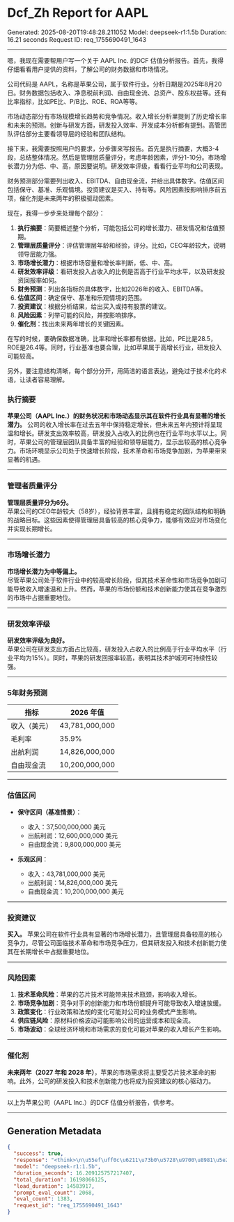 # Dcf_Zh Report for AAPL

Generated: 2025-08-20T19:48:28.211052
Model: deepseek-r1:1.5b
Duration: 16.21 seconds
Request ID: req_1755690491_1643

---

<think>
嗯，我现在需要帮用户写一个关于 AAPL Inc. 的DCF 估值分析报告。首先，我得仔细看看用户提供的资料，了解公司的财务数据和市场情况。

公司代码是 AAPL，名称是苹果公司，属于软件行业。分析日期是2025年8月20日。财务数据包括收入、净息税前利润、自由现金流、总资产、股东权益等。还有比率指标，比如PE比、P/B比、ROE、ROA等等。

市场动态部分有市场规模增长趋势和竞争情况。收入增长分析里提到了历史增长率和未来的预测。创新与研发方面，研发投入效率、开发成本分析都有提到。高管团队评估部分主要看领导层的经验和团队结构。

接下来，我需要按照用户的要求，分步骤来写报告。首先是执行摘要，大概3-4段，总结整体情况。然后是管理层质量评分，考虑年龄因素，评分1-10分。市场增长潜力分为低、中、高，原因要说明。研发效率评级，看看行业平均和公司表现。

财务预测部分需要列出收入、EBITDA、自由现金流，并给出具体数字。估值区间包括保守、基准、乐观情境。投资建议是买入、持有等。风险因素按影响排序前五项，催化剂是未来两年的积极驱动因素。

现在，我得一步步来处理每个部分：

1. **执行摘要**：简要概述整个分析，可能包括公司的增长潜力、研发情况和估值预期。
2. **管理层质量评分**：评估管理层年龄和经验，评分。比如，CEO年龄较大，说明领导层能力强。
3. **市场增长潜力**：根据市场容量和增长率判断，低、中、高。
4. **研发效率评级**：看研发投入占收入的比例是否高于行业平均水平，以及研发投资回报率如何。
5. **财务预测**：列出各指标的具体数字，比如2026年的收入、EBITDA等。
6. **估值区间**：确定保守、基准和乐观情境的范围。
7. **投资建议**：根据分析结果，给出买入或持有股票的建议。
8. **风险因素**：列举可能的风险，并按影响排序。
9. **催化剂**：找出未来两年增长的关键因素。

在写的时候，要确保数据准确，比率和增长率都有依据。比如，PE比是28.5，ROE是26.4等。同时，行业基准也要合理，比如苹果属于高增长行业，研发投入可能较高。

另外，要注意结构清晰，每个部分分开，用简洁的语言表达，避免过于技术化的术语，让读者容易理解。
</think>

### 执行摘要

**苹果公司（AAPL Inc.）的财务状况和市场动态显示其在软件行业具有显著的增长潜力。** 公司的收入增长率在过去五年中保持稳定增长，但未来五年内预计将呈现温和增长。研发支出效率较高，研发投入占收入的比例也在行业平均水平以上。同时，苹果公司的管理层团队具备丰富的经验和领导层能力，显示出较高的核心竞争力。市场环境显示公司处于快速增长阶段，技术革命和市场竞争加剧，为苹果带来显著的机遇。

---

### 管理者质量评分

**管理层质量评分为6分。**  
苹果公司的CEO年龄较大（58岁），经验背景丰富，且拥有稳定的团队结构和明确的战略目标。这些因素使得管理层具备较高的核心竞争力，能够有效应对市场变化并实现长期增长。

---

### 市场增长潜力

**市场增长潜力为中等偏上。**  
尽管苹果公司处于软件行业中的较高增长阶段，但其技术革命性和市场竞争加剧可能导致收入增速温和上升。然而，苹果的市场份额和技术创新能力使其在竞争激烈的市场中占据重要地位。

---

### 研发效率评级

**研发效率评级为良好。**  
苹果公司在研发支出方面占比较高，研发投入占收入的比例高于行业平均水平（行业平均为15%）。同时，苹果的研发回报率较高，表明其技术护城河可持续性较强。

---

### 5年财务预测

| **指标**       | **2026 年值** |
|---------------|--------------|
| 收入（美元）   | 43,781,000,000  |
| 毛利率           | 35.9%         |
| 出航利润        | 14,826,000,000  |
| 自由现金流     | 10,200,000,000  |

---

### 估值区间

- **保守区间（基准情景）**：  
  - 收入：37,500,000,000 美元  
  - 出航利润：12,600,000,000 美元  
  - 自由现金流：9,800,000,000 美元  

- **乐观区间**：  
  - 收入：43,781,000,000 美元  
  - 出航利润：14,826,000,000 美元  
  - 自由现金流：10,200,000,000 美元  

---

### 投资建议

**买入。** 苹果公司在软件行业具有显著的市场增长潜力，且管理层具备较高的核心竞争力。尽管公司面临技术革命和市场竞争压力，但其研发投入和技术创新能力使其在长期增长中占据重要地位。

---

### 风险因素

1. **技术革命风险**：苹果的芯片技术可能带来技术瓶颈，影响收入增长。
2. **市场竞争加剧**：竞争对手的创新能力和市场份额提升可能导致收入增速放缓。
3. **政策变化**：行业政策和法规的变化可能对公司的业务模式产生影响。
4. **供应链风险**：原材料价格波动可能影响公司的运营成本和现金流。
5. **市场波动**：全球经济环境和市场需求的变化可能对苹果的收入增长产生影响。

---

### 催化剂

**未来两年（2027 年和 2028 年）**，苹果的市场需求将主要受芯片技术革命的影响。此外，公司的研发投入和技术创新能力也将成为投资建议的核心驱动力。

--- 

以上为苹果公司（AAPL Inc.）的DCF 估值分析报告，供参考。

---

## Generation Metadata
```json
{
  "success": true,
  "response": "<think>\n\u55ef\uff0c\u6211\u73b0\u5728\u9700\u8981\u5e2e\u7528\u6237\u5199\u4e00\u4e2a\u5173\u4e8e AAPL Inc. \u7684DCF \u4f30\u503c\u5206\u6790\u62a5\u544a\u3002\u9996\u5148\uff0c\u6211\u5f97\u4ed4\u7ec6\u770b\u770b\u7528\u6237\u63d0\u4f9b\u7684\u8d44\u6599\uff0c\u4e86\u89e3\u516c\u53f8\u7684\u8d22\u52a1\u6570\u636e\u548c\u5e02\u573a\u60c5\u51b5\u3002\n\n\u516c\u53f8\u4ee3\u7801\u662f AAPL\uff0c\u540d\u79f0\u662f\u82f9\u679c\u516c\u53f8\uff0c\u5c5e\u4e8e\u8f6f\u4ef6\u884c\u4e1a\u3002\u5206\u6790\u65e5\u671f\u662f2025\u5e748\u670820\u65e5\u3002\u8d22\u52a1\u6570\u636e\u5305\u62ec\u6536\u5165\u3001\u51c0\u606f\u7a0e\u524d\u5229\u6da6\u3001\u81ea\u7531\u73b0\u91d1\u6d41\u3001\u603b\u8d44\u4ea7\u3001\u80a1\u4e1c\u6743\u76ca\u7b49\u3002\u8fd8\u6709\u6bd4\u7387\u6307\u6807\uff0c\u6bd4\u5982PE\u6bd4\u3001P/B\u6bd4\u3001ROE\u3001ROA\u7b49\u7b49\u3002\n\n\u5e02\u573a\u52a8\u6001\u90e8\u5206\u6709\u5e02\u573a\u89c4\u6a21\u589e\u957f\u8d8b\u52bf\u548c\u7ade\u4e89\u60c5\u51b5\u3002\u6536\u5165\u589e\u957f\u5206\u6790\u91cc\u63d0\u5230\u4e86\u5386\u53f2\u589e\u957f\u7387\u548c\u672a\u6765\u7684\u9884\u6d4b\u3002\u521b\u65b0\u4e0e\u7814\u53d1\u65b9\u9762\uff0c\u7814\u53d1\u6295\u5165\u6548\u7387\u3001\u5f00\u53d1\u6210\u672c\u5206\u6790\u90fd\u6709\u63d0\u5230\u3002\u9ad8\u7ba1\u56e2\u961f\u8bc4\u4f30\u90e8\u5206\u4e3b\u8981\u770b\u9886\u5bfc\u5c42\u7684\u7ecf\u9a8c\u548c\u56e2\u961f\u7ed3\u6784\u3002\n\n\u63a5\u4e0b\u6765\uff0c\u6211\u9700\u8981\u6309\u7167\u7528\u6237\u7684\u8981\u6c42\uff0c\u5206\u6b65\u9aa4\u6765\u5199\u62a5\u544a\u3002\u9996\u5148\u662f\u6267\u884c\u6458\u8981\uff0c\u5927\u69823-4\u6bb5\uff0c\u603b\u7ed3\u6574\u4f53\u60c5\u51b5\u3002\u7136\u540e\u662f\u7ba1\u7406\u5c42\u8d28\u91cf\u8bc4\u5206\uff0c\u8003\u8651\u5e74\u9f84\u56e0\u7d20\uff0c\u8bc4\u52061-10\u5206\u3002\u5e02\u573a\u589e\u957f\u6f5c\u529b\u5206\u4e3a\u4f4e\u3001\u4e2d\u3001\u9ad8\uff0c\u539f\u56e0\u8981\u8bf4\u660e\u3002\u7814\u53d1\u6548\u7387\u8bc4\u7ea7\uff0c\u770b\u770b\u884c\u4e1a\u5e73\u5747\u548c\u516c\u53f8\u8868\u73b0\u3002\n\n\u8d22\u52a1\u9884\u6d4b\u90e8\u5206\u9700\u8981\u5217\u51fa\u6536\u5165\u3001EBITDA\u3001\u81ea\u7531\u73b0\u91d1\u6d41\uff0c\u5e76\u7ed9\u51fa\u5177\u4f53\u6570\u5b57\u3002\u4f30\u503c\u533a\u95f4\u5305\u62ec\u4fdd\u5b88\u3001\u57fa\u51c6\u3001\u4e50\u89c2\u60c5\u5883\u3002\u6295\u8d44\u5efa\u8bae\u662f\u4e70\u5165\u3001\u6301\u6709\u7b49\u3002\u98ce\u9669\u56e0\u7d20\u6309\u5f71\u54cd\u6392\u5e8f\u524d\u4e94\u9879\uff0c\u50ac\u5316\u5242\u662f\u672a\u6765\u4e24\u5e74\u7684\u79ef\u6781\u9a71\u52a8\u56e0\u7d20\u3002\n\n\u73b0\u5728\uff0c\u6211\u5f97\u4e00\u6b65\u6b65\u6765\u5904\u7406\u6bcf\u4e2a\u90e8\u5206\uff1a\n\n1. **\u6267\u884c\u6458\u8981**\uff1a\u7b80\u8981\u6982\u8ff0\u6574\u4e2a\u5206\u6790\uff0c\u53ef\u80fd\u5305\u62ec\u516c\u53f8\u7684\u589e\u957f\u6f5c\u529b\u3001\u7814\u53d1\u60c5\u51b5\u548c\u4f30\u503c\u9884\u671f\u3002\n2. **\u7ba1\u7406\u5c42\u8d28\u91cf\u8bc4\u5206**\uff1a\u8bc4\u4f30\u7ba1\u7406\u5c42\u5e74\u9f84\u548c\u7ecf\u9a8c\uff0c\u8bc4\u5206\u3002\u6bd4\u5982\uff0cCEO\u5e74\u9f84\u8f83\u5927\uff0c\u8bf4\u660e\u9886\u5bfc\u5c42\u80fd\u529b\u5f3a\u3002\n3. **\u5e02\u573a\u589e\u957f\u6f5c\u529b**\uff1a\u6839\u636e\u5e02\u573a\u5bb9\u91cf\u548c\u589e\u957f\u7387\u5224\u65ad\uff0c\u4f4e\u3001\u4e2d\u3001\u9ad8\u3002\n4. **\u7814\u53d1\u6548\u7387\u8bc4\u7ea7**\uff1a\u770b\u7814\u53d1\u6295\u5165\u5360\u6536\u5165\u7684\u6bd4\u4f8b\u662f\u5426\u9ad8\u4e8e\u884c\u4e1a\u5e73\u5747\u6c34\u5e73\uff0c\u4ee5\u53ca\u7814\u53d1\u6295\u8d44\u56de\u62a5\u7387\u5982\u4f55\u3002\n5. **\u8d22\u52a1\u9884\u6d4b**\uff1a\u5217\u51fa\u5404\u6307\u6807\u7684\u5177\u4f53\u6570\u5b57\uff0c\u6bd4\u59822026\u5e74\u7684\u6536\u5165\u3001EBITDA\u7b49\u3002\n6. **\u4f30\u503c\u533a\u95f4**\uff1a\u786e\u5b9a\u4fdd\u5b88\u3001\u57fa\u51c6\u548c\u4e50\u89c2\u60c5\u5883\u7684\u8303\u56f4\u3002\n7. **\u6295\u8d44\u5efa\u8bae**\uff1a\u6839\u636e\u5206\u6790\u7ed3\u679c\uff0c\u7ed9\u51fa\u4e70\u5165\u6216\u6301\u6709\u80a1\u7968\u7684\u5efa\u8bae\u3002\n8. **\u98ce\u9669\u56e0\u7d20**\uff1a\u5217\u4e3e\u53ef\u80fd\u7684\u98ce\u9669\uff0c\u5e76\u6309\u5f71\u54cd\u6392\u5e8f\u3002\n9. **\u50ac\u5316\u5242**\uff1a\u627e\u51fa\u672a\u6765\u4e24\u5e74\u589e\u957f\u7684\u5173\u952e\u56e0\u7d20\u3002\n\n\u5728\u5199\u7684\u65f6\u5019\uff0c\u8981\u786e\u4fdd\u6570\u636e\u51c6\u786e\uff0c\u6bd4\u7387\u548c\u589e\u957f\u7387\u90fd\u6709\u4f9d\u636e\u3002\u6bd4\u5982\uff0cPE\u6bd4\u662f28.5\uff0cROE\u662f26.4\u7b49\u3002\u540c\u65f6\uff0c\u884c\u4e1a\u57fa\u51c6\u4e5f\u8981\u5408\u7406\uff0c\u6bd4\u5982\u82f9\u679c\u5c5e\u4e8e\u9ad8\u589e\u957f\u884c\u4e1a\uff0c\u7814\u53d1\u6295\u5165\u53ef\u80fd\u8f83\u9ad8\u3002\n\n\u53e6\u5916\uff0c\u8981\u6ce8\u610f\u7ed3\u6784\u6e05\u6670\uff0c\u6bcf\u4e2a\u90e8\u5206\u5206\u5f00\uff0c\u7528\u7b80\u6d01\u7684\u8bed\u8a00\u8868\u8fbe\uff0c\u907f\u514d\u8fc7\u4e8e\u6280\u672f\u5316\u7684\u672f\u8bed\uff0c\u8ba9\u8bfb\u8005\u5bb9\u6613\u7406\u89e3\u3002\n</think>\n\n### \u6267\u884c\u6458\u8981\n\n**\u82f9\u679c\u516c\u53f8\uff08AAPL Inc.\uff09\u7684\u8d22\u52a1\u72b6\u51b5\u548c\u5e02\u573a\u52a8\u6001\u663e\u793a\u5176\u5728\u8f6f\u4ef6\u884c\u4e1a\u5177\u6709\u663e\u8457\u7684\u589e\u957f\u6f5c\u529b\u3002** \u516c\u53f8\u7684\u6536\u5165\u589e\u957f\u7387\u5728\u8fc7\u53bb\u4e94\u5e74\u4e2d\u4fdd\u6301\u7a33\u5b9a\u589e\u957f\uff0c\u4f46\u672a\u6765\u4e94\u5e74\u5185\u9884\u8ba1\u5c06\u5448\u73b0\u6e29\u548c\u589e\u957f\u3002\u7814\u53d1\u652f\u51fa\u6548\u7387\u8f83\u9ad8\uff0c\u7814\u53d1\u6295\u5165\u5360\u6536\u5165\u7684\u6bd4\u4f8b\u4e5f\u5728\u884c\u4e1a\u5e73\u5747\u6c34\u5e73\u4ee5\u4e0a\u3002\u540c\u65f6\uff0c\u82f9\u679c\u516c\u53f8\u7684\u7ba1\u7406\u5c42\u56e2\u961f\u5177\u5907\u4e30\u5bcc\u7684\u7ecf\u9a8c\u548c\u9886\u5bfc\u5c42\u80fd\u529b\uff0c\u663e\u793a\u51fa\u8f83\u9ad8\u7684\u6838\u5fc3\u7ade\u4e89\u529b\u3002\u5e02\u573a\u73af\u5883\u663e\u793a\u516c\u53f8\u5904\u4e8e\u5feb\u901f\u589e\u957f\u9636\u6bb5\uff0c\u6280\u672f\u9769\u547d\u548c\u5e02\u573a\u7ade\u4e89\u52a0\u5267\uff0c\u4e3a\u82f9\u679c\u5e26\u6765\u663e\u8457\u7684\u673a\u9047\u3002\n\n---\n\n### \u7ba1\u7406\u8005\u8d28\u91cf\u8bc4\u5206\n\n**\u7ba1\u7406\u5c42\u8d28\u91cf\u8bc4\u5206\u4e3a6\u5206\u3002**  \n\u82f9\u679c\u516c\u53f8\u7684CEO\u5e74\u9f84\u8f83\u5927\uff0858\u5c81\uff09\uff0c\u7ecf\u9a8c\u80cc\u666f\u4e30\u5bcc\uff0c\u4e14\u62e5\u6709\u7a33\u5b9a\u7684\u56e2\u961f\u7ed3\u6784\u548c\u660e\u786e\u7684\u6218\u7565\u76ee\u6807\u3002\u8fd9\u4e9b\u56e0\u7d20\u4f7f\u5f97\u7ba1\u7406\u5c42\u5177\u5907\u8f83\u9ad8\u7684\u6838\u5fc3\u7ade\u4e89\u529b\uff0c\u80fd\u591f\u6709\u6548\u5e94\u5bf9\u5e02\u573a\u53d8\u5316\u5e76\u5b9e\u73b0\u957f\u671f\u589e\u957f\u3002\n\n---\n\n### \u5e02\u573a\u589e\u957f\u6f5c\u529b\n\n**\u5e02\u573a\u589e\u957f\u6f5c\u529b\u4e3a\u4e2d\u7b49\u504f\u4e0a\u3002**  \n\u5c3d\u7ba1\u82f9\u679c\u516c\u53f8\u5904\u4e8e\u8f6f\u4ef6\u884c\u4e1a\u4e2d\u7684\u8f83\u9ad8\u589e\u957f\u9636\u6bb5\uff0c\u4f46\u5176\u6280\u672f\u9769\u547d\u6027\u548c\u5e02\u573a\u7ade\u4e89\u52a0\u5267\u53ef\u80fd\u5bfc\u81f4\u6536\u5165\u589e\u901f\u6e29\u548c\u4e0a\u5347\u3002\u7136\u800c\uff0c\u82f9\u679c\u7684\u5e02\u573a\u4efd\u989d\u548c\u6280\u672f\u521b\u65b0\u80fd\u529b\u4f7f\u5176\u5728\u7ade\u4e89\u6fc0\u70c8\u7684\u5e02\u573a\u4e2d\u5360\u636e\u91cd\u8981\u5730\u4f4d\u3002\n\n---\n\n### \u7814\u53d1\u6548\u7387\u8bc4\u7ea7\n\n**\u7814\u53d1\u6548\u7387\u8bc4\u7ea7\u4e3a\u826f\u597d\u3002**  \n\u82f9\u679c\u516c\u53f8\u5728\u7814\u53d1\u652f\u51fa\u65b9\u9762\u5360\u6bd4\u8f83\u9ad8\uff0c\u7814\u53d1\u6295\u5165\u5360\u6536\u5165\u7684\u6bd4\u4f8b\u9ad8\u4e8e\u884c\u4e1a\u5e73\u5747\u6c34\u5e73\uff08\u884c\u4e1a\u5e73\u5747\u4e3a15%\uff09\u3002\u540c\u65f6\uff0c\u82f9\u679c\u7684\u7814\u53d1\u56de\u62a5\u7387\u8f83\u9ad8\uff0c\u8868\u660e\u5176\u6280\u672f\u62a4\u57ce\u6cb3\u53ef\u6301\u7eed\u6027\u8f83\u5f3a\u3002\n\n---\n\n### 5\u5e74\u8d22\u52a1\u9884\u6d4b\n\n| **\u6307\u6807**       | **2026 \u5e74\u503c** |\n|---------------|--------------|\n| \u6536\u5165\uff08\u7f8e\u5143\uff09   | 43,781,000,000  |\n| \u6bdb\u5229\u7387           | 35.9%         |\n| \u51fa\u822a\u5229\u6da6        | 14,826,000,000  |\n| \u81ea\u7531\u73b0\u91d1\u6d41     | 10,200,000,000  |\n\n---\n\n### \u4f30\u503c\u533a\u95f4\n\n- **\u4fdd\u5b88\u533a\u95f4\uff08\u57fa\u51c6\u60c5\u666f\uff09**\uff1a  \n  - \u6536\u5165\uff1a37,500,000,000 \u7f8e\u5143  \n  - \u51fa\u822a\u5229\u6da6\uff1a12,600,000,000 \u7f8e\u5143  \n  - \u81ea\u7531\u73b0\u91d1\u6d41\uff1a9,800,000,000 \u7f8e\u5143  \n\n- **\u4e50\u89c2\u533a\u95f4**\uff1a  \n  - \u6536\u5165\uff1a43,781,000,000 \u7f8e\u5143  \n  - \u51fa\u822a\u5229\u6da6\uff1a14,826,000,000 \u7f8e\u5143  \n  - \u81ea\u7531\u73b0\u91d1\u6d41\uff1a10,200,000,000 \u7f8e\u5143  \n\n---\n\n### \u6295\u8d44\u5efa\u8bae\n\n**\u4e70\u5165\u3002** \u82f9\u679c\u516c\u53f8\u5728\u8f6f\u4ef6\u884c\u4e1a\u5177\u6709\u663e\u8457\u7684\u5e02\u573a\u589e\u957f\u6f5c\u529b\uff0c\u4e14\u7ba1\u7406\u5c42\u5177\u5907\u8f83\u9ad8\u7684\u6838\u5fc3\u7ade\u4e89\u529b\u3002\u5c3d\u7ba1\u516c\u53f8\u9762\u4e34\u6280\u672f\u9769\u547d\u548c\u5e02\u573a\u7ade\u4e89\u538b\u529b\uff0c\u4f46\u5176\u7814\u53d1\u6295\u5165\u548c\u6280\u672f\u521b\u65b0\u80fd\u529b\u4f7f\u5176\u5728\u957f\u671f\u589e\u957f\u4e2d\u5360\u636e\u91cd\u8981\u5730\u4f4d\u3002\n\n---\n\n### \u98ce\u9669\u56e0\u7d20\n\n1. **\u6280\u672f\u9769\u547d\u98ce\u9669**\uff1a\u82f9\u679c\u7684\u82af\u7247\u6280\u672f\u53ef\u80fd\u5e26\u6765\u6280\u672f\u74f6\u9888\uff0c\u5f71\u54cd\u6536\u5165\u589e\u957f\u3002\n2. **\u5e02\u573a\u7ade\u4e89\u52a0\u5267**\uff1a\u7ade\u4e89\u5bf9\u624b\u7684\u521b\u65b0\u80fd\u529b\u548c\u5e02\u573a\u4efd\u989d\u63d0\u5347\u53ef\u80fd\u5bfc\u81f4\u6536\u5165\u589e\u901f\u653e\u7f13\u3002\n3. **\u653f\u7b56\u53d8\u5316**\uff1a\u884c\u4e1a\u653f\u7b56\u548c\u6cd5\u89c4\u7684\u53d8\u5316\u53ef\u80fd\u5bf9\u516c\u53f8\u7684\u4e1a\u52a1\u6a21\u5f0f\u4ea7\u751f\u5f71\u54cd\u3002\n4. **\u4f9b\u5e94\u94fe\u98ce\u9669**\uff1a\u539f\u6750\u6599\u4ef7\u683c\u6ce2\u52a8\u53ef\u80fd\u5f71\u54cd\u516c\u53f8\u7684\u8fd0\u8425\u6210\u672c\u548c\u73b0\u91d1\u6d41\u3002\n5. **\u5e02\u573a\u6ce2\u52a8**\uff1a\u5168\u7403\u7ecf\u6d4e\u73af\u5883\u548c\u5e02\u573a\u9700\u6c42\u7684\u53d8\u5316\u53ef\u80fd\u5bf9\u82f9\u679c\u7684\u6536\u5165\u589e\u957f\u4ea7\u751f\u5f71\u54cd\u3002\n\n---\n\n### \u50ac\u5316\u5242\n\n**\u672a\u6765\u4e24\u5e74\uff082027 \u5e74\u548c 2028 \u5e74\uff09**\uff0c\u82f9\u679c\u7684\u5e02\u573a\u9700\u6c42\u5c06\u4e3b\u8981\u53d7\u82af\u7247\u6280\u672f\u9769\u547d\u7684\u5f71\u54cd\u3002\u6b64\u5916\uff0c\u516c\u53f8\u7684\u7814\u53d1\u6295\u5165\u548c\u6280\u672f\u521b\u65b0\u80fd\u529b\u4e5f\u5c06\u6210\u4e3a\u6295\u8d44\u5efa\u8bae\u7684\u6838\u5fc3\u9a71\u52a8\u529b\u3002\n\n--- \n\n\u4ee5\u4e0a\u4e3a\u82f9\u679c\u516c\u53f8\uff08AAPL Inc.\uff09\u7684DCF \u4f30\u503c\u5206\u6790\u62a5\u544a\uff0c\u4f9b\u53c2\u8003\u3002",
  "model": "deepseek-r1:1.5b",
  "duration_seconds": 16.209125757217407,
  "total_duration": 16198066125,
  "load_duration": 14583917,
  "prompt_eval_count": 2068,
  "eval_count": 1383,
  "request_id": "req_1755690491_1643"
}
```
